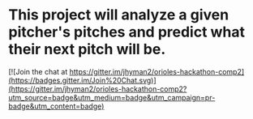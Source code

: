 # This project will analyze a given pitcher's pitches and predict what their next pitch will be.

[![Join the chat at https://gitter.im/jhyman2/orioles-hackathon-comp2](https://badges.gitter.im/Join%20Chat.svg)](https://gitter.im/jhyman2/orioles-hackathon-comp2?utm_source=badge&utm_medium=badge&utm_campaign=pr-badge&utm_content=badge)
